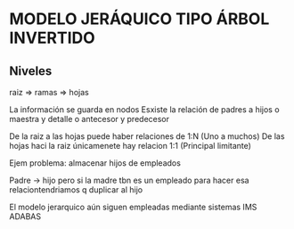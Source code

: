 # MODELO JERÁQUICO TIPO ÁRBOL INVERTIDO

## Niveles

raiz => ramas => hojas

La información se guarda en nodos
Esxiste la relación de padres a hijos o maestra y detalle o antecesor y predecesor

De la raiz a las hojas puede haber relaciones de 1:N (Uno a muchos)
De las hojas haci la raiz únicamenete hay relacion 1:1 (Principal limitante)

Ejem problema: almacenar hijos de empleados

Padre -> hijo
pero si la madre tbn es un empleado para hacer esa relaciontendriamos q duplicar al hijo



El modelo jerarquico aún siguen empleadas mediante sistemas IMS ADABAS
